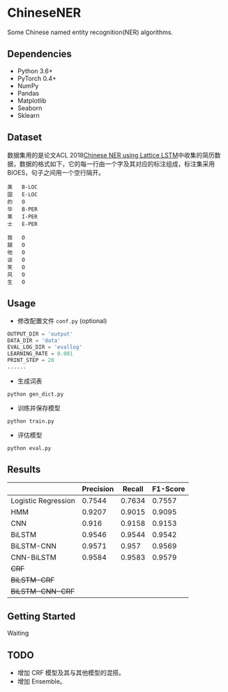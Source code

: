 # ChineseNER
Some Chinese named entity recognition(NER) algorithms.
## Dependencies
* Python 3.6+
* PyTorch 0.4+
* NumPy
* Pandas 
* Matplotlib
* Seaborn
* Sklearn
## Dataset

数据集用的是论文ACL 2018[Chinese NER using Lattice LSTM](https://github.com/jiesutd/LatticeLSTM)中收集的简历数据，数据的格式如下，它的每一行由一个字及其对应的标注组成，标注集采用BIOES，句子之间用一个空行隔开。

```
美	B-LOC
国	E-LOC
的	O
华	B-PER
莱	I-PER
士	E-PER

我	O
跟	O
他	O
谈	O
笑	O
风	O
生	O 
```

## Usage
* 修改配置文件 `conf.py` (optional)
```python
OUTPUT_DIR = 'output'
DATA_DIR = 'data'
EVAL_LOG_DIR = 'evallog'
LEARNING_RATE = 0.001
PRINT_STEP = 20
......
```

* 生成词表
```
python gen_dict.py
```
* 训练并保存模型
```
python train.py
```
* 评估模型
```
python eval.py
```
## Results
|                     | Precision | Recall | F1-Score |
| ------------------- | --------- | ------ | -------- |
| Logistic Regression | 0.7544    | 0.7634 | 0.7557   |
| HMM                 | 0.9207    | 0.9015 | 0.9095   |
| CNN                 | 0.916     | 0.9158 | 0.9153   |
| BiLSTM              | 0.9546    | 0.9544 | 0.9542   |
| BiLSTM-CNN          | 0.9571    | 0.957  | 0.9569   |
| CNN-BiLSTM          | 0.9584    | 0.9583 | 0.9579   |
| ~~CRF~~             |           |        |          |
| ~~BiLSTM-CRF~~      |           |        |          |
| ~~BiLSTM-CNN-CRF~~  |           |        |          |

## Getting Started
Waiting

## TODO
* 增加 CRF 模型及其与其他模型的混搭。
* 增加 Ensemble。